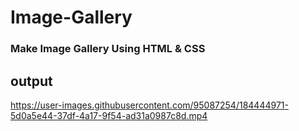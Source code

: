 # Image-Gallery
### Make Image Gallery Using HTML & CSS 
## output


https://user-images.githubusercontent.com/95087254/184444971-5d0a5e44-37df-4a17-9f54-ad31a0987c8d.mp4








